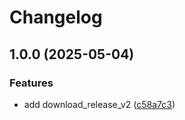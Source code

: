 # Changelog

## 1.0.0 (2025-05-04)


### Features

* add download_release_v2 ([c58a7c3](https://github.com/jesusgoku/asdf-jj/commit/c58a7c3d9e35a460c3bb115e21a775683aef0cf5))
